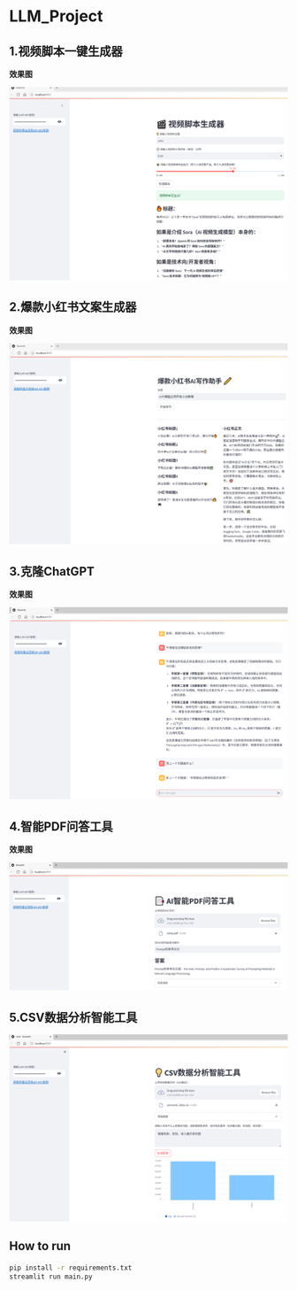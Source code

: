 # LLM_Project

## 1.视频脚本一键生成器

**效果图**

![video_script](assets/images/video_script.png)

## 2.爆款小红书文案生成器

**效果图**

![xiaohongshu](assets/images/xiaohongshu.png)

## 3.克隆ChatGPT

**效果图**

![chatgpt](assets/images/chatgpt.png)

## 4.智能PDF问答工具

**效果图**

![rag](assets/images/rag.png)

## 5.CSV数据分析智能工具

![agent](assets/images/csv_agent.png)

## How to run

```bash
pip install -r requirements.txt
streamlit run main.py
```